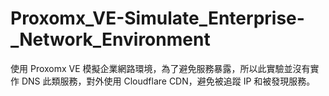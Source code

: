 # Proxomx_VE-Simulate_Enterprise-_Network_Environment
使用 Proxomx VE 模擬企業網路環境，為了避免服務暴露，所以此實驗並沒有實作 DNS 此類服務，對外使用 Cloudflare CDN，避免被追蹤 IP 和被發現服務。

